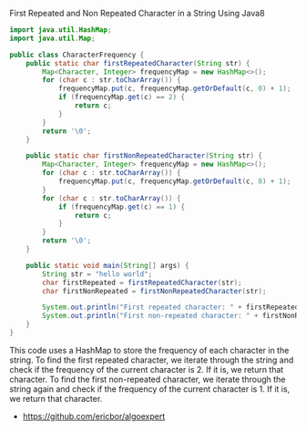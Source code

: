 First Repeated and Non Repeated Character in a String Using Java8

```java
import java.util.HashMap;
import java.util.Map;

public class CharacterFrequency {
    public static char firstRepeatedCharacter(String str) {
        Map<Character, Integer> frequencyMap = new HashMap<>();
        for (char c : str.toCharArray()) {
            frequencyMap.put(c, frequencyMap.getOrDefault(c, 0) + 1);
            if (frequencyMap.get(c) == 2) {
                return c;
            }
        }
        return '\0';
    }

    public static char firstNonRepeatedCharacter(String str) {
        Map<Character, Integer> frequencyMap = new HashMap<>();
        for (char c : str.toCharArray()) {
            frequencyMap.put(c, frequencyMap.getOrDefault(c, 0) + 1);
        }
        for (char c : str.toCharArray()) {
            if (frequencyMap.get(c) == 1) {
                return c;
            }
        }
        return '\0';
    }

    public static void main(String[] args) {
        String str = "hello world";
        char firstRepeated = firstRepeatedCharacter(str);
        char firstNonRepeated = firstNonRepeatedCharacter(str);

        System.out.println("First repeated character: " + firstRepeated);
        System.out.println("First non-repeated character: " + firstNonRepeated);
    }
}
```

This code uses a HashMap to store the frequency of each character in the string. To find the first repeated character, we iterate through the string and check if the frequency of the current character is 2. If it is, we return that character. To find the first non-repeated character, we iterate through the string again and check if the frequency of the current character is 1. If it is, we return that character.
 * https://github.com/ericbor/algoexpert
